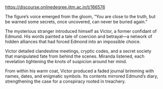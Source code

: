 https://discourse.onlinedegree.iitm.ac.in/t/166576

The figure’s voice emerged from the gloom, “You are close to the truth, but be warned some secrets, once uncovered, can never be buried again.”</p>
<p>The mysterious stranger introduced himself as Victor, a former confidant of Edmund. His words painted a tale of coercion and betrayal—a network of hidden alliances that had forced Edmond into an impossible choice.</p>
<p>Victor detailed clandestine meetings, cryptic codes, and a secret society that manipulated fate from behind the scenes. Miranda listened, each revelation tightening the knots of suspicion around her mind.</p>
<p>From within his warm coat, Victor produced a faded journal brimming with names, dates, and enigmatic symbols. Its contents mirrored Edmund’s diary, strengthening the case for a conspiracy rooted in treachery.